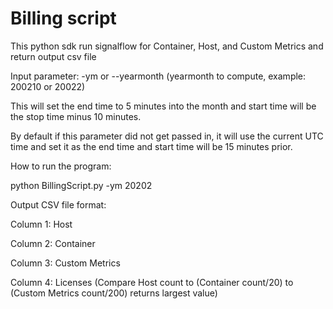 # Billing script

This python sdk run signalflow for Container, Host, and Custom Metrics and return output csv file

Input parameter:
-ym or --yearmonth (yearmonth to compute, example: 200210 or 20022)

This will set the end time to 5 minutes into the month and start time will be the stop time minus 10 minutes.	

By default if this parameter did not get passed in, it will use the current UTC time and set it as the end time and start time will be 15 minutes prior.


How to run the program:

python BillingScript.py -ym 20202


Output CSV file format:

Column 1: Host

Column 2: Container

Column 3: Custom Metrics

Column 4: Licenses (Compare Host count to (Container count/20) to (Custom Metrics count/200) returns largest value)
